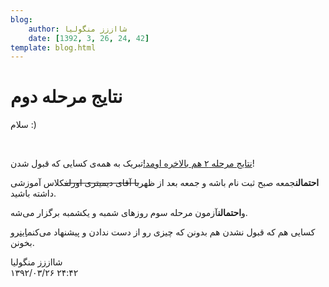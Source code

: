 ```yaml
---
blog:
    author: شااززز منگولیا
    date: [1392, 3, 26, 24, 42]
template: blog.html
---
```

# نتایج مرحله دوم

<div class="cnt">
سلام :)<p></p>
<p><br/></p>
<p><a href="http://inoi.sharifiha.com/">نتایج مرحله ۲ هم بالاخره اومد!</a>تبریک به همه‌ی کسایی که قبول شدن!</p>
<p><strong>احتمالن</strong>جمعه صبح ثبت نام باشه و جمعه بعد از ظهر<strike>با آقای دیمیتری اورلف</strike>کلاس آموزشی داشته باشید.</p>
<p>و<strong>احتمالن</strong>آزمون مرحله سوم روز‌های شمبه و یکشمبه برگزار می‌شه.</p>
<p>کسایی هم که قبول نشدن هم بدونن که چیزی رو از دست ندادن و پیشنهاد می‌کنم<a href="http://shaazzz.blogfa.com/post-134.aspx">این</a>رو بخونن.</p>
</div>

<div class="blog-info">
    <div class="blog-author">شااززز منگولیا</div>
    <div class="blog-date">۱۳۹۲/۰۳/۲۶ ۲۴:۴۲</div>
</div>

